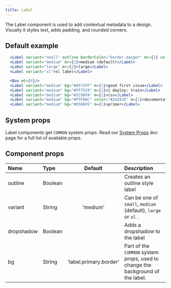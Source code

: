 ```yaml
---
title: Label
---
```


The Label component is used to add contextual metadata to a design. Visually it styles text, adds padding, and rounded corners.

## Default example

```jsx live
  <Label variant="small" outline borderColor="border.danger" mr={2} color="text.danger">small</Label>
  <Label variant="medium" mr={2}>medium (default)</Label>
  <Label variant="large" mr={2}>large</Label>
  <Label variant="xl">xl label</Label>

  <Box mt={4}/>
  <Label variant="medium" bg="#A575FF" m={1}>good first issue</Label>
  <Label variant="medium" bg="#FF75C8" m={1}>🚂 deploy: train</Label>
  <Label variant="medium" bg="#1C90FA" m={1}>css</Label>
  <Label variant="medium" bg="#FFF06C" color="#24292E" m={1}>documentation</Label>
  <Label variant="medium" bg="#656BFE" m={1}>primer</Label>
```

## System props

Label components get `COMMON` system props. Read our [System Props](/system-props) doc page for a full list of available props.

## Component props

| Name       | Type    |        Default         | Description                                                                    |
| :--------- | :------ | :--------------------: | :----------------------------------------------------------------------------- |
| outline    | Boolean |                        | Creates an outline style label                                                 |
| variant    | String  |        'medium'        | Can be one of `small`, `medium` (default), `large` or `xl` .                   |
| dropshadow | Boolean |                        | Adds a dropshadow to the label                                                 |
| bg         | String  | 'label.primary.border' | Part of the `COMMON` system props, used to change the background of the label. |
